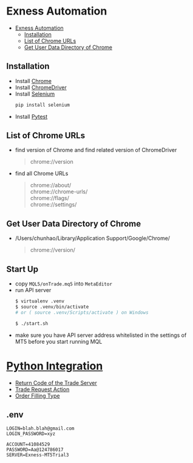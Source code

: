 
# Exness Automation
- [Exness Automation](#exness-automation)
  - [Installation](#installation)
  - [List of Chrome URLs](#list-of-chrome-urls)
  - [Get User Data Directory of Chrome](#get-user-data-directory-of-chrome)

## Installation
- Install [Chrome](https://www.google.com/chrome/)
- Install [ChromeDriver](https://chromedriver.chromium.org/downloads)
- Install [Selenium](https://selenium-python.readthedocs.io/installation.html)
    ```bash
    pip install selenium
    ```
- Install [Pytest](https://docs.pytest.org/en/stable/getting-started.html) 
 

## List of Chrome URLs
- find version of Chrome and find related version of ChromeDriver
    > chrome://version  

- find all Chrome URLs
    > chrome://about/  
    > chrome://chrome-urls/  
    > chrome://flags/  
    > chrome://settings/  

## Get User Data Directory of Chrome
- /Users/chunhao/Library/Application Support/Google/Chrome/
  > chrome://version/


## Start Up
- copy `MQL5/onTrade.mq5` into `MetaEditor`
- run API server
  ```bash
  $ virtualenv .venv
  $ source .venv/bin/activate
  # or ( source .venv/Scripts/activate ) on Windows

  $ ./start.sh
  ```
- make sure you have API server address whitelisted in the settings of MT5 before you start running MQL


# [Python Integration](https://www.mql5.com/en/docs/python_metatrader5)
  - [Return Code of the Trade Server](https://www.mql5.com/en/docs/constants/errorswarnings/enum_trade_return_codes)
  - [Trade Request Action](https://www.mql5.com/en/docs/python_metatrader5/mt5ordercheck_py#trade_request_actions)
  - [Order Filling Type](https://www.mql5.com/en/docs/constants/tradingconstants/orderproperties#enum_order_type_filling)

## .env
```
LOGIN=blah.blah@gmail.com
LOGIN_PASSWORD=xyz

ACCOUNT=41084529
PASSWORD=Aa@124786017
SERVER=Exness-MT5Trial3
```
